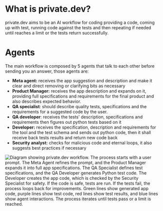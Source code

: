   # What is private.dev?
 
  private.dev aims to be an AI workflow for coding providing a code, coming up with test, running code against the tests and then repeating if needed until reaches a limit or the tests return successfully.
 
 # Agents
 
 The main workflow is composed by 5 agents that talk to each other before sending you an answer, those agents are:
 
 * **Meta agent:**  receives the app suggestion and description and make it clear and direct removing or clarifying bits as necessary
 * **Product Manager:**  receives the app description and expands on it, providing full specifications and requirements for the final product and also describes expected behavior.
 * **QA specialist**: should describe quality tests, specifications and the requirements for a suggested code by the user.
 * **QA developer**: receives the tests' description, specifications and requirements then figures out python tests based on it
 * **Developer:** receives the specification, description and requirements for the tool and the test schema and sends out python code, then it shall receive back tests results and return new code back
 * **Security analyst:** checks for malicious code and eternal loops, it also suggests best practices if necessary

 ![Diagram showing private.dev workflow. The process starts with a user prompt. The Meta Agent refines the prompt, and the Product Manager expands it into full app specifications. The QA Specialist defines test specifications, and the QA Developer generates Python test code. The Developer creates the app code, which is checked by the Security Specialist for safety. If the code is safe, tests are run. If the tests fail, the process loops back for improvements. Green lines show generated app code, purple lines show test code, red lines show test results, and blue lines show agent interactions. The process iterates until tests pass or a limit is reached.](/docs/images/private.dev-fluxogram.png)